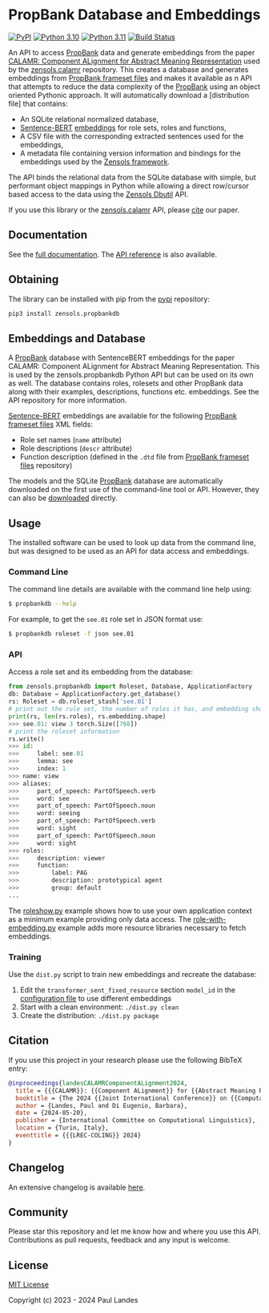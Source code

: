 # PropBank Database and Embeddings

[![PyPI][pypi-badge]][pypi-link]
[![Python 3.10][python310-badge]][python310-link]
[![Python 3.11][python311-badge]][python311-link]
[![Build Status][build-badge]][build-link]

An API to access [PropBank] data and generate embeddings from the paper
[CALAMR: Component ALignment for Abstract Meaning Representation] used by the
[zensols.calamr] repository.  This creates a database and generates embeddings
from [PropBank frameset files] and makes it available as n API that attempts to
reduce the data complexity of the [PropBank] using an object oriented Pythonic
approach.  It will automatically download a [distribution file] that contains:

* An SQLite relational normalized database,
* [Sentence-BERT] [embeddings] for role sets, roles and functions,
* A CSV file with the corresponding extracted sentences used for the
  embeddings,
* A metadata file containing version information and bindings for the
  embeddings used by the [Zensols framework].

The API binds the relational data from the SQLite database with simple, but
performant object mappings in Python while allowing a direct row/cursor based
access to the data using the [Zensols Dbutil] API.

If you use this library or the [zensols.calamr] API, please [cite](#citation)
our paper.


## Documentation

See the [full documentation](https://plandes.github.io/propbankdb/index.html).
The [API reference](https://plandes.github.io/propbankdb/api.html) is also
available.


## Obtaining

The library can be installed with pip from the [pypi] repository:
```bash
pip3 install zensols.propbankdb
```


## Embeddings and Database

A [PropBank] database with SentenceBERT embeddings for the paper CALAMR:
Component ALignment for Abstract Meaning Representation.  This is used by the
zensols.propbankdb Python API but can be used on its own as well.  The database
contains roles, rolesets and other PropBank data along with their examples,
descriptions, functions etc. embeddings.  See the API repository for more
information.

[Sentence-BERT] embeddings are available for the following [PropBank frameset
files] XML fields:

* Role set names (`name` attribute)
* Role descriptions (`descr` attribute)
* Function description (defined in the `.dtd` file from [PropBank frameset
  files] repository)

The models and the SQLite [PropBank] database are automatically downloaded on
the first use of the command-line tool or API.  However, they can also be
[downloaded](https://zenodo.org/records/10806450) directly.


## Usage

The installed software can be used to look up data from the command line, but
was designed to be used as an API for data access and embeddings.


### Command Line

The command line details are available with the command line help using:

```bash
$ propbankdb --help
```

For example, to get the `see.01` role set in JSON format use:
```bash
$ propbankdb roleset -f json see.01
```

### API

Access a role set and its embedding from the database:
```python
from zensols.propbankdb import Roleset, Database, ApplicationFactory
db: Database = ApplicationFactory.get_database()
rs: Roleset = db.roleset_stash['see.01']
# print out the rule set, the number of roles it has, and embedding shape
print(rs, len(rs.roles), rs.embedding.shape)
>>> see.01: view 3 torch.Size([768])
# print the roleset information
rs.write()
>>> id:
>>>     label: see.01
>>>     lemma: see
>>>     index: 1
>>> name: view
>>> aliases:
>>>     part_of_speech: PartOfSpeech.verb
>>>     word: see
>>>     part_of_speech: PartOfSpeech.noun
>>>     word: seeing
>>>     part_of_speech: PartOfSpeech.verb
>>>     word: sight
>>>     part_of_speech: PartOfSpeech.noun
>>>     word: sight
>>> roles:
>>>     description: viewer
>>>     function:
>>>         label: PAG
>>>         description: prototypical agent
>>>         group: default
...
```

The [roleshow.py](example/roleshow.py) example shows how to use your own
application context as a minimum example providing only data access.  The
[role-with-embedding.py](example/role-with-embedding.py) example adds more
resource libraries necessary to fetch embeddings.


### Training

Use the `dist.py` script to train new embeddings and recreate the database:
1. Edit the `transformer_sent_fixed_resource` section `model_id` in the
   [configuration file](deploy-resources/obj.yml) to use different embeddings
1. Start with a clean environment: `./dist.py clean`
1. Create the distribution: `./dist.py package`


## Citation

If you use this project in your research please use the following BibTeX entry:

```bibtex
@inproceedings{landesCALAMRComponentALignment2024,
  title = {{{CALAMR}}: {{Component ALignment}} for {{Abstract Meaning Representation}}},
  booktitle = {The 2024 {{Joint International Conference}} on {{Computational Linguistics}}, {{Language Resources}} and {{Evaluation}}},
  author = {Landes, Paul and Di Eugenio, Barbara},
  date = {2024-05-20},
  publisher = {International Committee on Computational Linguistics},
  location = {Turin, Italy},
  eventtitle = {{{LREC-COLING}} 2024}
}
```


## Changelog

An extensive changelog is available [here](CHANGELOG.md).


## Community

Please star this repository and let me know how and where you use this API.
Contributions as pull requests, feedback and any input is welcome.


## License

[MIT License](LICENSE.md)

Copyright (c) 2023 - 2024 Paul Landes


<!-- links -->
[pypi]: https://pypi.org/project/zensols.propbankdb/
[pypi-link]: https://pypi.python.org/pypi/zensols.propbankdb
[pypi-badge]: https://img.shields.io/pypi/v/zensols.propbankdb.svg
[python310-badge]: https://img.shields.io/badge/python-3.10-blue.svg
[python310-link]: https://www.python.org/downloads/release/python-3100
[python311-badge]: https://img.shields.io/badge/python-3.11-blue.svg
[python311-link]: https://www.python.org/downloads/release/python-3110
[build-badge]: https://github.com/plandes/propbankdb/workflows/CI/badge.svg
[build-link]: https://github.com/plandes/propbankdb/actions

[PropBank]: https://propbank.github.io
[propbank frameset files]: https://github.com/propbank/propbank-frames
[Zensols framework]: https://github.com/plandes/deepnlp
[Zensols Dbutil]: https://github.com/plandes/dbutil
[configuration]: https://plandes.github.io/util/doc/config.html
[embeddings]: #embeddings
[Sentence-BERT]: https://arxiv.org/abs/1908.10084
[CALAMR: Component ALignment for Abstract Meaning Representation]: https://example.com
[zensols.calamr]: https://github.com/plandes/calamr
[Zenodo]: https://zenodo.org/records/10806450
